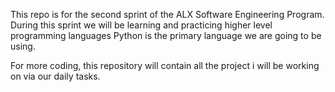 This repo is for the second sprint of the ALX Software Engineering Program. During this sprint we will be learning and practicing higher level programming languages Python is the primary language we are going to be using.

For more coding, this repository will contain all the project i will be working on via our daily tasks.
